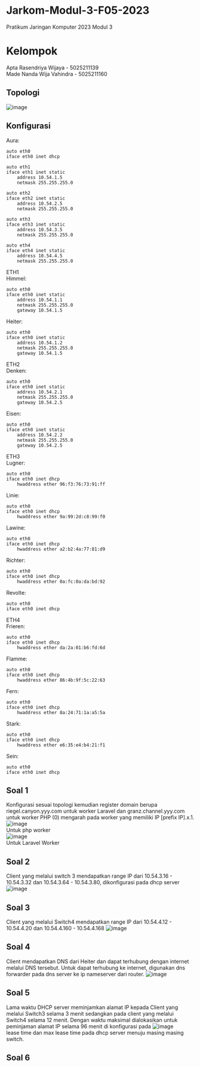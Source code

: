 # Jarkom-Modul-3-F05-2023
Pratikum Jaringan Komputer 2023 Modul 3
# Kelompok  
Apta Rasendriya Wijaya - 5025211139  
Made Nanda Wija Vahindra - 5025211160  

## Topologi
![image](https://github.com/aptarr/Jarkom-Modul-3-F05-2023/assets/114988957/aec6280c-d9eb-4c96-bdae-71a64eb891b2)
## Konfigurasi  
Aura:
```
auto eth0
iface eth0 inet dhcp

auto eth1
iface eth1 inet static
    address 10.54.1.5
    netmask 255.255.255.0

auto eth2
iface eth2 inet static
    address 10.54.2.5
    netmask 255.255.255.0

auto eth3
iface eth3 inet static
    address 10.54.3.5
    netmask 255.255.255.0

auto eth4
iface eth4 inet static
    address 10.54.4.5
    netmask 255.255.255.0
```
ETH1  
Himmel:
```
auto eth0
iface eth0 inet static
    address 10.54.1.1
    netmask 255.255.255.0
    gateway 10.54.1.5
```
Heiter:
```
auto eth0
iface eth0 inet static
    address 10.54.1.2
    netmask 255.255.255.0
    gateway 10.54.1.5
```
ETH2  
Denken:
```
auto eth0
iface eth0 inet static
    address 10.54.2.1
    netmask 255.255.255.0
    gateway 10.54.2.5
```
Eisen:
```
auto eth0
iface eth0 inet static
    address 10.54.2.2
    netmask 255.255.255.0
    gateway 10.54.2.5
```
ETH3  
Lugner:
```
auto eth0
iface eth0 inet dhcp
    hwaddress ether 96:f3:76:73:91:ff
```
Linie:
```
auto eth0
iface eth0 inet dhcp
    hwaddress ether 9a:99:2d:c8:99:f0
```
Lawine:
```
auto eth0
iface eth0 inet dhcp
    hwaddress ether a2:b2:4a:77:81:d9
```
Richter:
```
auto eth0
iface eth0 inet dhcp
    hwaddress ether 0a:fc:0a:da:bd:92
```
Revolte:
```
auto eth0
iface eth0 inet dhcp
```
ETH4  
Frieren:
```
auto eth0
iface eth0 inet dhcp
    hwaddress ether da:2a:01:b6:fd:6d
```
Flamme:
```
auto eth0
iface eth0 inet dhcp
    hwaddress ether 86:4b:9f:5c:22:63
```
Fern:
```
auto eth0
iface eth0 inet dhcp
    hwaddress ether 8a:24:71:1a:a5:5a
```
Stark:
```
auto eth0
iface eth0 inet dhcp
    hwaddress ether e6:35:e4:b4:21:f1
```
Sein:
```
auto eth0
iface eth0 inet dhcp
```

## Soal 1
Konfigurasi sesuai topologi kemudian register domain berupa riegel.canyon.yyy.com untuk worker Laravel dan granz.channel.yyy.com untuk worker PHP (0) mengarah pada worker yang memiliki IP [prefix IP].x.1.
![image](https://github.com/aptarr/Jarkom-Modul-3-F05-2023/assets/114988957/5fe138b1-a0f6-40b7-a4b0-93575fda028f)  
Untuk php worker  
![image](https://github.com/aptarr/Jarkom-Modul-3-F05-2023/assets/114988957/bf540fae-d91b-43d5-a181-1dbe1f6bc675)  
Untuk Laravel Worker  
## Soal 2
Client yang melalui switch 3 mendapatkan range IP dari 10.54.3.16 - 10.54.3.32 dan 10.54.3.64 - 10.54.3.80, dikonfigurasi pada dhcp server  
![image](https://github.com/aptarr/Jarkom-Modul-3-F05-2023/assets/114988957/495c2a01-d9e9-47f3-9af5-8ac0855a3e81)  
## Soal 3  
Client yang melalui Switch4 mendapatkan range IP dari 10.54.4.12 - 10.54.4.20 dan 10.54.4.160 - 10.54.4.168
![image](https://github.com/aptarr/Jarkom-Modul-3-F05-2023/assets/114988957/a891111a-2967-4a91-9c4b-331ee0108891)  
## Soal 4
Client mendapatkan DNS dari Heiter dan dapat terhubung dengan internet melalui DNS tersebut. Untuk dapat terhubung
ke internet, digunakan dns forwarder pada dns server ke ip nameserver dari router.
![image](https://github.com/aptarr/Jarkom-Modul-3-F05-2023/assets/114988957/faf97c87-daf9-4658-a1a3-2eb6a4d7d533)  
## Soal 5
Lama waktu DHCP server meminjamkan alamat IP kepada Client yang melalui Switch3 selama 3 menit sedangkan pada client yang melalui Switch4 selama 12 menit. Dengan waktu maksimal dialokasikan untuk peminjaman alamat IP selama 96 menit di konfigurasi pada
![image](https://github.com/aptarr/Jarkom-Modul-3-F05-2023/assets/114988957/7d5cad6b-f4ce-48ea-9e70-29ebf77b4c0e)  
lease time dan max lease time pada dhcp server menuju masing masing switch.  
## Soal 6



